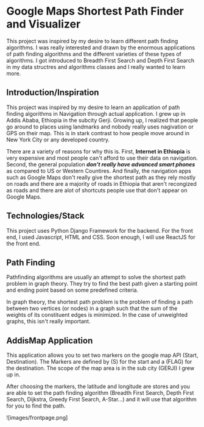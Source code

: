 # Google Maps Shortest Path Finder and Visualizer

This project was inspired by my desire to learn different path finding algorithms. I was really interested and drawn by the enormous applications of path finding algorithms and the different varieties of these types of algorithms. I got introduced to Breadth First Search and Depth First Search in my data structres and algorithms classes and I really wanted to learn more. 

## Introduction/Inspiration

This project was inspired by my desire to learn an application of path finding algorithms in Navigation through actual application. I grew up in Addis Ababa, Ethiopia in the subcity Gerji. Growing up, I realized that people go around to places using landmarks and nobody really uses nagivation or GPS on their map. This is in stark contrast to how people move around in New York City or any developed country. 

There are a variety of reasons for why this is. First, **Internet in Ethiopia** is very expensive and most people can't afford to use their data on navigation. Second, the general population ***don't really have advanced smart phones*** as compared to US or Western Countires. And finally, the navigation apps such as Google Maps don't really give the shortest path as they rely mostly on roads and there are a majority of roads in Ethiopia that aren't recongized as roads and there are alot of shortcuts people use that don't appear on Google Maps.

## Technologies/Stack

This project uses Python Django Framework for the backend. For the front end, I used Javascript, HTML and CSS. Soon enough, I will use ReactJS for the front end.

## Path Finding

Pathfinding algorithms are usually an attempt to solve the shortest path problem in graph theory. They try to find the best path given a starting point and ending point based on some predefined criteria.

In graph theory, the shortest path problem is the problem of finding a path between two vertices (or nodes) in a graph such that the sum of the weights of its constituent edges is minimized. In the case of unweighted graphs, this isn't really important.

## AddisMap Application

This application allows you to set two markers on the google map API (Start, Destination). The Markers are defined by (S) for the start and a (FLAG) for the destination. The scope of the map area is in the sub city (GERJI) I grew up in. 

After choosing the markers, the latitude and longitude are stores and you are able to set the path finding algorithm (Breadth First Search, Depth First Search, Dijkstra, Greedy First Search, A-Star...) and it will use that algorithm for you to find the path.

![images/frontpage.png]













